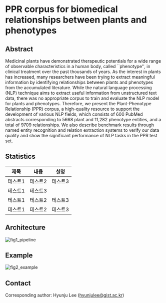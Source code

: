 # PPR corpus for biomedical relationships between plants and phenotypes

## Abstract
Medicinal plants have demonstrated therapeutic potentials for a wide range of observable characteristics in a human body, called ``phenotype'', in clinical treatment over the past thousands of years.
As the interest in plants has increased, many researchers have been trying to extract meaningful information by identifying relationships between plants and phenotypes from the accumulated literature.
While the natural language processing (NLP) technique aims to extract useful information from unstructured text data, there was no appropriate corpus to train and evaluate the NLP model for plants and phenotypes.
Therefore, we present the Plant-Phenotype Relationship (PPR) corpus, a high-quality resource to support the development of various NLP fields, which consists of 600 PubMed abstracts corresponding to 5668 plant and 11,282 phenotype entities, and a total of 9709 relationships.
We also describe benchmark results through named entity recognition and relation extraction systems to verify our data quality and show the significant performance of NLP tasks in the PPR test set.

## Statistics
|제목|내용|설명|
|------|---|---|
|테스트1|테스트2|테스트3|
|테스트1|테스트3|
|테스트1|테스트2|테스트3|
|테스트1|테스트2|테스트3|

## Architecture
![fig1_pipeline](https://user-images.githubusercontent.com/88476469/128833926-4ee3e812-e3cb-4af4-a56a-88ccaa1201f8.png)


## Example
![fig2_example](https://user-images.githubusercontent.com/88476469/128834003-b1ecf1b5-0820-48b4-8f87-e1ecc7dc72ab.png)


## Contact
Corresponding author: Hyunju Lee (hyunjulee@gist.ac.kr)

